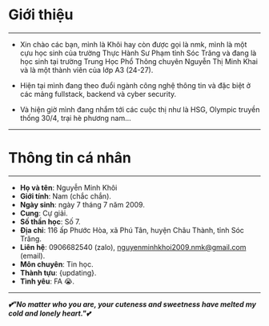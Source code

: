 # Giới thiệu

---

* Xin chào các bạn, mình là Khôi hay còn được gọi là nmk, mình là một cựu học sinh của trường Thực Hành Sư Phạm tỉnh Sóc Trăng và đang là học sinh tại trường Trung Học Phổ Thông chuyên Nguyễn Thị Minh Khai và là một thành viên của lớp A3 (24-27).

* Hiện tại mình đang theo đuổi ngành công nghệ thông tin và đặc biệt ở các mảng fullstack, backend và cyber security.

* Và hiện giờ mình đang nhắm tới các cuộc thị như là HSG, Olympic truyền thống 30/4, trại hè phương nam...

---

# Thông tin cá nhân

---

* **Họ và tên**: Nguyễn Minh Khôi
* **Giới tính**: Nam (chắc chắn).
* **Ngày sinh**: ngày 7 tháng 7 năm 2009.
* **Cung**: Cự giải.
* **Số thần học**: Số 7.
* **Địa chỉ**: 116 ấp Phước Hòa, xã Phú Tân, huyện Châu Thành, tỉnh Sóc Trăng.
* **Liên hệ**: 0906682540 (zalo), nguyenminhkhoi2009.nmk@gmail.com (email).
* **Môn chuyên**: Tin học.
* **Thành tựu**: {updating}.
* **Tình yêu**: FA 😭.
---

***💕"No matter who you are, your cuteness and sweetness have melted my cold and lonely heart."💕***
